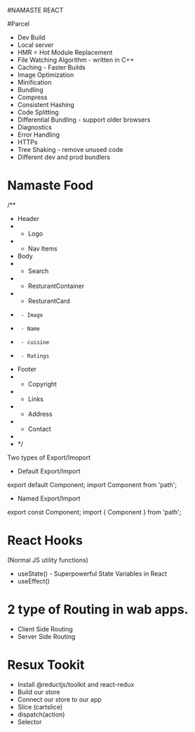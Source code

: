 #NAMASTE REACT

#Parcel

- Dev Build
- Local server
- HMR = Hot Module Replacement
- File Watching Algorithm - written in C++
- Caching - Faster Builds
- Image Optimization
- Minification
- Bundling
- Compress
- Consistent Hashing
- Code Splitting
- Differential Bundling - support older browsers
- Diagnostics
- Error Handling
- HTTPs
- Tree Shaking - remove unused code
- Different dev and prod bundlers

# Namaste Food

/\*\*

- Header
- - Logo
- - Nav Items
- Body
- - Search
- - ResturantContainer
- - ResturantCard
-      - Image
-      - Name
-      - cuisine
-      - Ratings
- Footer
- - Copyright
- - Links
- - Address
- - Contact
-
- \*/

Two types of Export/Imoport

- Default Export/Import

export default Component;
import Component from 'path';

- Named Export/Import

export const Component;
import { Component } from 'path';

# React Hooks

(Normal JS utility functions)

- useState() - Superpowerful State Variables in React
- useEffect()

# 2 type of Routing in wab apps.

- Client Side Routing
- Server Side Routing

# Resux Tookit

- Install @reductjs/toolkit and react-redux
- Build our store
- Connect our store to our app
- Slice (cartslice)
- dispatch(action)
- Selector
